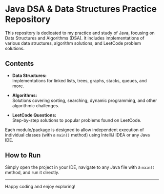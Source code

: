# Java DSA & Data Structures Practice Repository

This repository is dedicated to my practice and study of Java, focusing on Data Structures and Algorithms (DSA). It includes implementations of various data structures, algorithm solutions, and LeetCode problem solutions.

## Contents

- **Data Structures:**  
  Implementations for linked lists, trees, graphs, stacks, queues, and more.
  
- **Algorithms:**  
  Solutions covering sorting, searching, dynamic programming, and other algorithmic challenges.
  
- **LeetCode Questions:**  
  Step-by-step solutions to popular problems found on LeetCode.

Each module/package is designed to allow independent execution of individual classes (with a `main()` method) using IntelliJ IDEA or any Java IDE.

## How to Run

Simply open the project in your IDE, navigate to any Java file with a `main()` method, and run it directly.

---

Happy coding and enjoy exploring!
